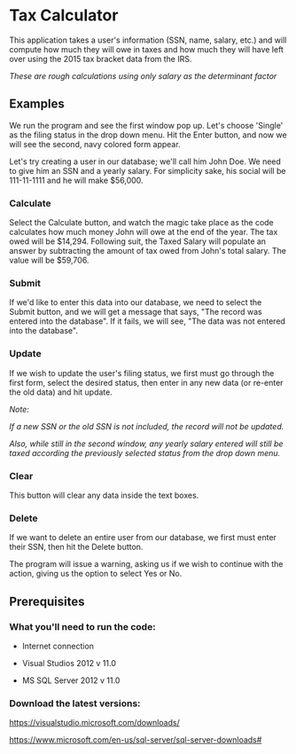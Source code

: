 # Tax Calculator
This application takes a user's information (SSN, name, salary, etc.) and will compute how much they will owe in taxes and how much they will have left over using the 2015 tax bracket data from the IRS.

*These are rough calculations using only salary as the determinant factor*

## Examples
We run the program and see the first window pop up. Let's choose 'Single' as the filing status in the drop down menu.
Hit the Enter button, and now we will see the second, navy colored form appear.

Let's try creating a user in our database; we'll call him John Doe. We need to give him an SSN and a yearly salary.
For simplicity sake, his social will be 111-11-1111 and he will make $56,000.

### Calculate
Select the Calculate button, and watch the magic take place as the code calculates how much money John will owe at the end of the year.
The tax owed will be $14,294. Following suit, the Taxed Salary will populate an answer by subtracting the amount of tax owed from John's total salary. The value will be $59,706.

### Submit
If we'd like to enter this data into our database, we need to select the Submit button, and we will get a message that says, "The record was entered into the database". If it fails, we will see, "The data was not entered into the database".

### Update
If we wish to update the user's filing status, we first must go through the first form, select the desired status, then enter in any new data (or re-enter the old data) and hit update.

*Note:*

*If a new SSN or the old SSN is not included, the record will not be updated.*

*Also, while still in the second window, any yearly salary entered will still be taxed according the previously selected status from the drop down menu.*

### Clear
This button will clear any data inside the text boxes.

### Delete
If we want to delete an entire user from our database, we first must enter their SSN, then hit the Delete button.

The program will issue a warning, asking us if we wish to continue with the action, giving us the option to select Yes or No.

## Prerequisites

### What you'll need to run the code:

* Internet connection

* Visual Studios 2012 v 11.0

* MS SQL Server 2012 v 11.0

### Download the latest versions:

https://visualstudio.microsoft.com/downloads/

https://www.microsoft.com/en-us/sql-server/sql-server-downloads# 
